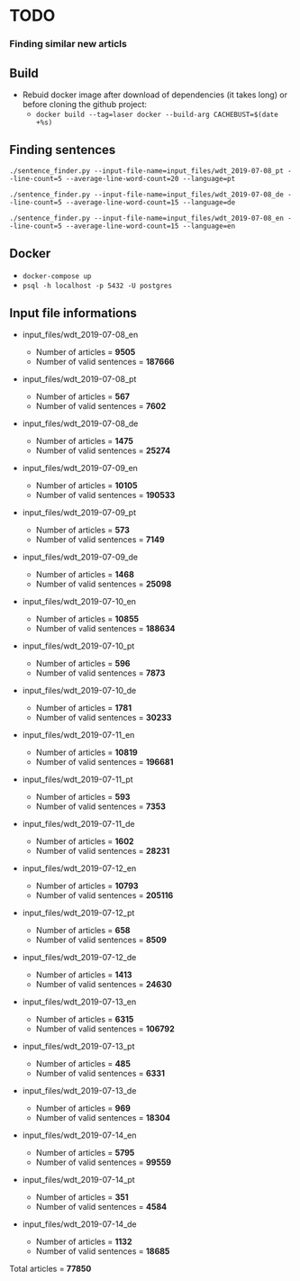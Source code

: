 # TODO
### Finding similar new articls
    
## Build
* Rebuid docker image after download of dependencies (it takes long) or before cloning the github project:
    *  `docker build --tag=laser docker --build-arg CACHEBUST=$(date +%s)`

## Finding sentences

`./sentence_finder.py --input-file-name=input_files/wdt_2019-07-08_pt --line-count=5 --average-line-word-count=20 --language=pt`

`./sentence_finder.py --input-file-name=input_files/wdt_2019-07-08_de --line-count=5 --average-line-word-count=15 --language=de`

`./sentence_finder.py --input-file-name=input_files/wdt_2019-07-08_en --line-count=5 --average-line-word-count=15 --language=en`

## Docker

* `docker-compose up` 
* `psql -h localhost -p 5432 -U postgres`


## Input file informations

* input_files/wdt_2019-07-08_en
    * Number of articles = **9505**
    * Number of valid sentences = **187666**

* input_files/wdt_2019-07-08_pt
    * Number of articles = **567**
    * Number of valid sentences = **7602**

* input_files/wdt_2019-07-08_de
    * Number of articles = **1475**
    * Number of valid sentences = **25274**

* input_files/wdt_2019-07-09_en
    * Number of articles = **10105**
    * Number of valid sentences = **190533**

* input_files/wdt_2019-07-09_pt
    * Number of articles = **573**
    * Number of valid sentences = **7149**

* input_files/wdt_2019-07-09_de
    * Number of articles = **1468**
    * Number of valid sentences = **25098**

* input_files/wdt_2019-07-10_en
    * Number of articles = **10855**
    * Number of valid sentences = **188634**

* input_files/wdt_2019-07-10_pt
    * Number of articles = **596**
    * Number of valid sentences = **7873**

* input_files/wdt_2019-07-10_de
    * Number of articles = **1781**
    * Number of valid sentences = **30233**

* input_files/wdt_2019-07-11_en
    * Number of articles = **10819**
    * Number of valid sentences = **196681**

* input_files/wdt_2019-07-11_pt
    * Number of articles = **593**
    * Number of valid sentences = **7353**

* input_files/wdt_2019-07-11_de
    * Number of articles = **1602**
    * Number of valid sentences = **28231**

* input_files/wdt_2019-07-12_en
    * Number of articles = **10793**
    * Number of valid sentences = **205116**

* input_files/wdt_2019-07-12_pt
    * Number of articles = **658**
    * Number of valid sentences = **8509**

* input_files/wdt_2019-07-12_de
    * Number of articles = **1413**
    * Number of valid sentences = **24630**

* input_files/wdt_2019-07-13_en
    * Number of articles = **6315**
    * Number of valid sentences = **106792**

* input_files/wdt_2019-07-13_pt
    * Number of articles = **485**
    * Number of valid sentences = **6331**

* input_files/wdt_2019-07-13_de
    * Number of articles = **969**
    * Number of valid sentences = **18304**

* input_files/wdt_2019-07-14_en
    * Number of articles = **5795**
    * Number of valid sentences = **99559**

* input_files/wdt_2019-07-14_pt
    * Number of articles = **351**
    * Number of valid sentences = **4584**

* input_files/wdt_2019-07-14_de
    * Number of articles = **1132**
    * Number of valid sentences = **18685**

Total articles =  **77850**
